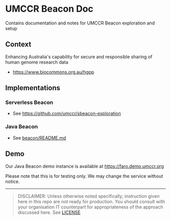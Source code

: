 # UMCCR Beacon Doc

Contains documentation and notes for UMCCR Beacon exploration and setup

## Context

Enhancing Australia's capability for secure and responsible sharing of human genome research data 

- https://www.biocommons.org.au/hgpp


## Implementations

### Serverless Beacon

- See https://github.com/umccr/sbeacon-exploration

### Java Beacon

- See [beacon/README.md](beacon)

## Demo

Our Java Beacon demo instance is available at https://faro.demo.umccr.org

Please note that this is for testing only. We may change the service without notice.


---


> DISCLAIMER: Unless otherwise noted specifically; instruction given here in this repo are not ready for production. You should consult with your organisation IT counterpart for appropriateness of the approach discussed here. See [LICENSE](LICENSE) 
